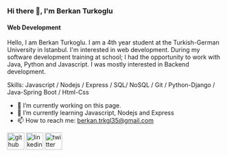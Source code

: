 ### Hi there 👋, I'm Berkan Turkoglu
#### Web Development
Hello, I am Berkan Turkoglu. I am a 4th year student at the Turkish-German University in Istanbul. I'm interested in web development. During my software development training at school; I had the opportunity to work with Java, Python and Javascript. I was mostly interested in Backend development.

Skills: Javascript / Nodejs / Express / SQL/ NoSQL / Git / Python-Django / Java-Spring Boot / Html-Css

- 🔭 I’m currently working on this page. 
- 🌱 I’m currently learning Javascript, Nodejs and Express
- 📫 How to reach me: berkan.trkgl35@gmail.com 


[<img src='https://cdn.jsdelivr.net/npm/simple-icons@3.0.1/icons/github.svg' alt='github' height='40'>](https://github.com/Berkantrkgl)  [<img src='https://cdn.jsdelivr.net/npm/simple-icons@3.0.1/icons/linkedin.svg' alt='linkedin' height='40'>](https://www.linkedin.com/in/https://www.linkedin.com/in/berkanturkoglu//)  [<img src='https://cdn.jsdelivr.net/npm/simple-icons@3.0.1/icons/twitter.svg' alt='twitter' height='40'>](https://twitter.com/https://twitter.com/trkgl_berkan)  

